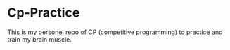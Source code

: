 # Cp-Practice

This is my personel repo of CP (competitive programming) to practice and train my brain muscle.